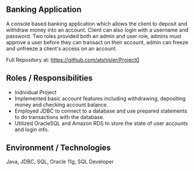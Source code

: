 ## **Banking Application**
  A console based banking application which allows the client to deposit and withdraw money into an account.  Client can also login with a username and password. Two roles provided both an admin and user role, admins must approve a user before they can transact on their account, admin can freeze and unfreeze a client's access on an account.

Full Repository at: https://github.com/atshisler/Project0
  
## **Roles / Responsibilities**
- Individual Project
- Implemented basic account features including withdrawing, depositing money and checking account balance.
- Employed JDBC to connect to a database and use prepared statements to do transactions with the database.
- Utilized OracleSQL and Amazon RDS to store the state of user accounts and login info.

## **Environment / Technologies**
Java, JDBC, SQL, Oracle 11g, SQL Developer
  
